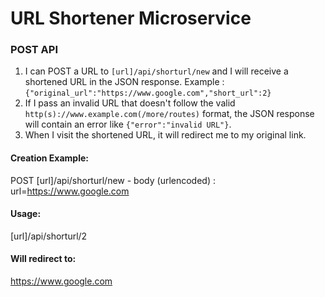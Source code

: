 # URL Shortener Microservice


### POST API

1. I can POST a URL to `[url]/api/shorturl/new` and I will receive a shortened URL in the JSON response. Example : `{"original_url":"https://www.google.com","short_url":2}`
2. If I pass an invalid URL that doesn't follow the valid `http(s)://www.example.com(/more/routes)` format, the JSON response will contain an error like `{"error":"invalid URL"}`. 
3. When I visit the shortened URL, it will redirect me to my original link.


#### Creation Example:

POST [url]/api/shorturl/new - body (urlencoded) :  url=https://www.google.com

#### Usage:

[url]/api/shorturl/2

#### Will redirect to:

https://www.google.com
